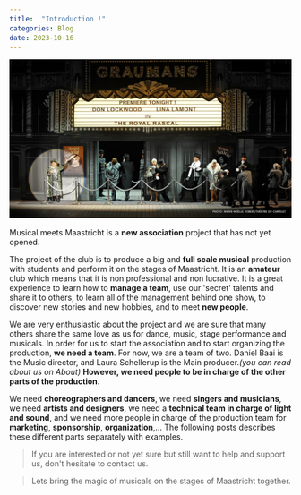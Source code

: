 ```yaml
---
title:  "Introduction !"
categories: Blog
date: 2023-10-16
---
```


![My helpful screenshot](/assets/images/broadway.jpg)


Musical meets Maastricht is a **new association** project that has not yet opened. 

The project of the club is to produce a big and **full scale musical** production with students and perform it on the stages of Maastricht. It is an **amateur** club which means that it is non professional and non lucrative. It is a great experience to learn how to **manage a team**, use our 'secret' talents and share it to others, to learn all of the management behind one show, to discover new stories and new hobbies, and to meet **new people**. 

We are very enthusiastic about the project and we are sure that many others share the same love as us for dance, music, stage performance and musicals. In order for us to start the association and to start organizing the production, **we need a team**. For now, we are a team of two. Daniel Baai is the Music director, and Laura Schellerup is the Main producer.*(you can read about us on About)* **However, we need people to be in charge of the other parts of the production**. 

We need **choreographers and dancers**, we need **singers and musicians**, we need **artists and designers**, we need a **technical team in charge of light and sound**, and we need more people in charge of the production team for **marketing**, **sponsorship**, **organization**,... The following posts describes these different parts separately with examples. 

>If you are interested or not yet sure but still want to help and support us, don't hesitate to contact us.

>Lets bring the magic of musicals on the stages of Maastricht together.


